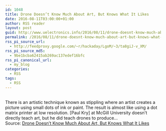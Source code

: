 ```yaml
---
id: 1048
title: Drone Doesn’t Know Much About Art, But Knows What It Likes
date: 2016-08-11T03:00:00+01:00
author: RSS reader
layout: post
guid: http://www.uelectronics.info/2016/08/11/drone-doesnt-know-much-about-art-but-knows-what-it-likes/
permalink: /2016/08/11/drone-doesnt-know-much-about-art-but-knows-what-it-likes/
rss_pi_source_url:
  - http://feedproxy.google.com/~r/hackaday/LgoM/~3/ta8giJ-v_XM/
rss_pi_source_md5:
  - 9be1bcba62415ab269ac137edef16bfc
rss_pi_canonical_url:
  - my_blog
categories:
  - RSS
tags:
  - RSS
---
```

&#013;  
There is an artistic technique known as stippling where an artist creates a picture using small dots of ink or paint. The result is almost like using a dot matrix printer at low resolution. [Paul Kry] at McGill University doesn’t directly teach art, but he did teach drones to produce…&#013;  
Source: <a href="http://feedproxy.google.com/~r/hackaday/LgoM/~3/ta8giJ-v_XM/" target="_blank">Drone Doesn’t Know Much About Art, But Knows What It Likes</a>